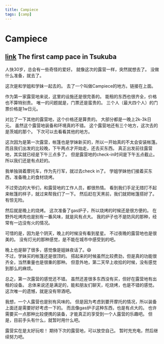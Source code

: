 ```yaml
---
title: Campiece
tags: [camp]
---
```


Campiece
===

[link](https://campiece.com/)
The first camp pace in Tsukuba
---

人快30岁，总会有一些奇怪的爱好。
就像这次的露营一样，突然就想去了。
没做什么准备，就去了。

这次是和学姐和学妹一起去的。
去了一个叫做Campiece的地方。链接在上面。

作为第一家露营地来说，这里的设施还是很完善的。
能租的东西也很齐全，价格也不算特别贵。
唯一的问题就是，门票还是蛮贵的。
三个人（最大四个人）的门票价格是1w日元。

对比了一下其他的露营地，这个价格还是算贵的。
大部分都是一晚上2k-3k日元。
虽然这个露营地装备和环境真的不错。
这个露营地还有三个地方，这次去的是茨城的那个。
下次可以去看看其他的地方。

这次因为是第一次露营，帐篷也是学妹新买的，所以一开始真的不太会安装帐篷。
而且我们出发的比较晚，下午两点才开始走，还去买东西。
真正出发前往露营地，其实就已经是下午三点多了。
但是露营地的check-in时间是下午五点截止。
所以我们还是有点赶的。

我单独骑着摩托车，作为先行军，就过去check in了。
学姐学妹他们接着买东西，准备晚上的食材烧烤。

不过旁边的大爷们，和露营地的工作人员，都很热情。
看到我们手足无措打不起来帐篷的样子，就过来帮我们了一下。
然后赶在天黑前，我们就把帐篷搭好了。
有惊无险。

然后就是晚上的烧烤。
这次准备了gas炉子，所以烧烤的时候还是很方便的。
在野外吃烤肉也是别有一番风味，就是风有点大。
我的炉子也不是防风的那种，经常有一边没有火的情况。

可惜的是，因为是个阴天，晚上的时候没有看到星星。
不过夜晚的露营地也是很美的。
没有灯光的那种感觉，是不能在城市中感受到的吧。

晚上也是聊了很多，感觉像是姐妹夜话了。:smile:   
不过，学妹买的帐篷还是很顶的。
搭起来的时候虽然比较费劲，但是真的功能很齐全，当然重量也是很重的那种。
但意外地，第二天早上收拾的时候，没有感觉到那么的麻烦。

总之，第一次露营的感觉还不错。
虽然还差很多东西没有买，但好在露营地有出租的设备。
总体来说还是满足的，能和朋友们聊天，吃烧烤，也是不错的感觉。
这次唯一的遗憾，就是没有带酒吧。

我想，一个人露营也是别有风味的。
但是因为考虑到要开摩托的情况，所以装备上面还是需要好好考虑一下的。
而且像gas炉子这种东西，也是有点大的。
也许需要买一点那种比较便携的装备，才能真正的享受到一个人露营的乐趣吧。
但是，目前手头有什么，就暂时用什么吧。

露营实在是太好玩啦！
期待下次的露营地，可以放空自己。
暂时充充电，然后继续努力吧。